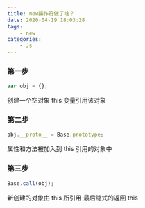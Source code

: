 ```yaml
---
title: new操作符做了啥？
date: 2020-04-19 18:03:28
tags:
    - new
categories:
    - Js
---
```


### 第一步
```js
var obj = {};
```
创建一个空对象
this 变量引用该对象

### 第二步
```js
obj.__proto__ = Base.prototype;
```
属性和方法被加入到 this 引用的对象中

### 第三步
```js
Base.call(obj);
```

新创建的对象由 this 所引用
最后隐式的返回 this